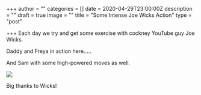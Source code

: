 +++
author = ""
categories = []
date = 2020-04-29T23:00:00Z
description = ""
draft = true
image = ""
title = "Some Intense Joe Wicks Action"
type = "post"

+++
Each day we try and get some exercise with cockney YouTube guy Joe Wicks.

Daddy and Freya in action here.....

And Sam with some high-powered moves as well.

![](/images/VID_20200430_123248-ANIMATION-1.gif)

Big thanks to Wicks!
